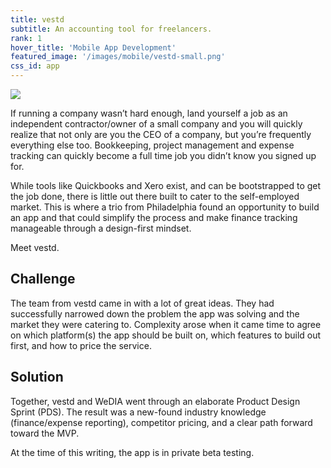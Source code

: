 ```yaml
---
title: vestd
subtitle: An accounting tool for freelancers.
rank: 1
hover_title: 'Mobile App Development'
featured_image: '/images/mobile/vestd-small.png'
css_id: app
---
```


![](/images/mobile/vestd-small.png)

If running a company wasn’t hard enough, land yourself a job as an independent
contractor/owner of a small company and you will quickly realize that not only
are you the CEO of a company, but you’re frequently everything else too.
Bookkeeping, project management and expense tracking can quickly become a full
time job you didn’t know you signed up for. 

While tools like Quickbooks and Xero exist, and can be bootstrapped to get the
job done, there is little out there built to cater to the self-employed market.
This is where a trio from Philadelphia found an opportunity to build an app and
that could simplify the process and make finance tracking manageable through a
design-first mindset. 

Meet vestd.

## Challenge

The team from vestd came in with a lot of great ideas. They had successfully
narrowed down the problem the app was solving and the market they were catering
to. Complexity arose when it came time to agree on which platform(s) the app
should be built on, which features to build out first, and how to price the
service.

## Solution

Together, vestd and WeDIA went through an elaborate Product Design Sprint (PDS).
The result was a new-found industry knowledge (finance/expense reporting),
competitor pricing, and a clear path forward toward the MVP.

At the time of this writing, the app is in private beta testing.
